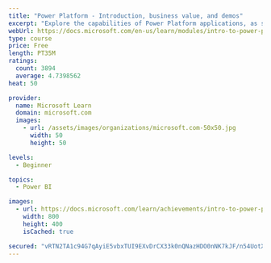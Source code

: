 ```yaml
---
title: "Power Platform - Introduction, business value, and demos"
excerpt: "Explore the capabilities of Power Platform applications, as seen in demonstrations and customer case studies."
webUrl: https://docs.microsoft.com/en-us/learn/modules/intro-to-power-platform-mba/
type: course
price: Free
length: PT35M
ratings:
  count: 3894
  average: 4.7398562
heat: 50

provider:
  name: Microsoft Learn
  domain: microsoft.com
  images:
    - url: /assets/images/organizations/microsoft.com-50x50.jpg
      width: 50
      height: 50

levels:
  - Beginner

topics:
  - Power BI

images:
  - url: https://docs.microsoft.com/learn/achievements/intro-to-power-platform-social.png
    width: 800
    height: 400
    isCached: true

secured: "vRTN2TA1c94G7qAyiE5vbxTUI9EXvDrCX33k0nQNazHDO0nNK7kJF/n54UotXvKuiWeCczQZzt7722NxPnOBkvFt9137BqKKr8dWKdiz8j34ztZv5w0N7QYVBrlXr1VY9LBtcgczgBHYDJHO7SeMkLuhYmeIR55a7myTb6opbc2Q2nAqFbvhLZ7kT5j9/QXjTp8L5UzSEgsHa5LlkJNsUjWCwjToMOOecTVLGLfyMYr2+NxfQZoOY/YTW6cz72MWg28Wfydp8hGqQ+BED8i+stwYKv835B+bCqlrXREWZa90w1VWweWgOw2cKkNVRcshRXqHm33FyxCKnzvXeNXiivBJdTUmBFCAkHKUlg3QpNa7j06ofKZc1UDFCNz9s6qRgvj7iK/OzVVZKs0InSYjUIbvgzHoisxKJmC36Ek+U6k=;4O3DNSdAmQ1ev/KclYh/0A=="
---
```


